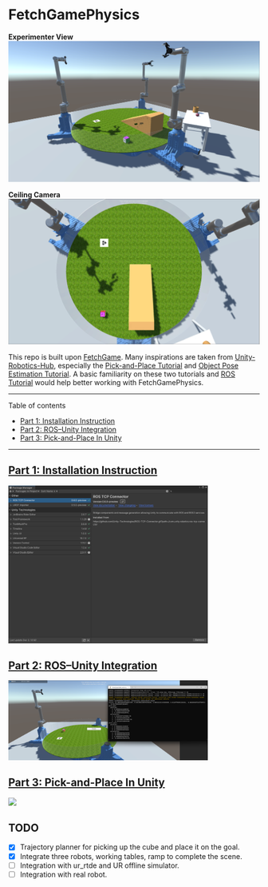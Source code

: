 # FetchGamePhysics

**Experimenter View**
![three_robots](images/image_exp_view.png)

**Ceiling Camera**
![three_robots](images/ceiling_view.png)


This repo is built upon [FetchGame](https://github.com/JohnsonLabJanelia/FetchGame). Many inspirations are taken from [Unity-Robotics-Hub](https://github.com/Unity-Technologies/Unity-Robotics-Hub), especially the [Pick-and-Place Tutorial](https://github.com/Unity-Technologies/Unity-Robotics-Hub/blob/main/tutorials/pick_and_place/README.md) and [Object Pose Estimation Tutorial](https://github.com/Unity-Technologies/Robotics-Object-Pose-Estimation). A basic familiarity on these two tutorials and [ROS Tutorial](http://wiki.ros.org/ROS/Tutorials) would help better working with FetchGamePhysics.  

---
Table of contents
  - [Part 1: Installation Instruction](#part-1-installation-instruction)
  - [Part 2: ROS–Unity Integration](#part-2-rosunity-integration)
  - [Part 3: Pick-and-Place In Unity](#part-3-pick-and-place-in-unity)
---

## [Part 1: Installation Instruction](1_installation_instruction.md)

<img src="images/package_manager.png" width="400"/>




## [Part 2: ROS–Unity Integration](2_ros_unity_integration.md)
<img src="images/RosUnityIntegration.png " width="400"/>



## [Part 3: Pick-and-Place In Unity](3_pick_and_place.md)
<img src="images/pick_and_place.gif " width="400"/>


## TODO
- [x] Trajectory planner for picking up the cube and place it on the goal.
- [x] Integrate three robots, working tables, ramp to complete the scene.
- [ ] Integration with ur_rtde and UR offline simulator. 
- [ ] Integration with real robot. 
